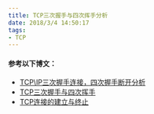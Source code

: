 ```yaml
---
title: TCP三次握手与四次挥手分析
date: 2018/3/4 14:50:17    
tags:
- TCP
---
```


#### 参考以下博文：

* [TCP\IP三次握手连接，四次握手断开分析](http://www.cnblogs.com/kesal/p/3285415.html)
* [TCP三次握手与四次挥手](http://www.cnblogs.com/tonyluis/p/5729531.html)
* [TCP连接的建立与终止](http://www.cnblogs.com/newwy/p/3234536.html)